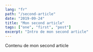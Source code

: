 ```yaml
---
lang: "fr"
path: "/second-article"
date: "2019-09-24"
title: "Mon second article"
tags: ["one", "first", "post"]
excerpt: "Intro de mon second article"
---
```


Contenu de mon second article
